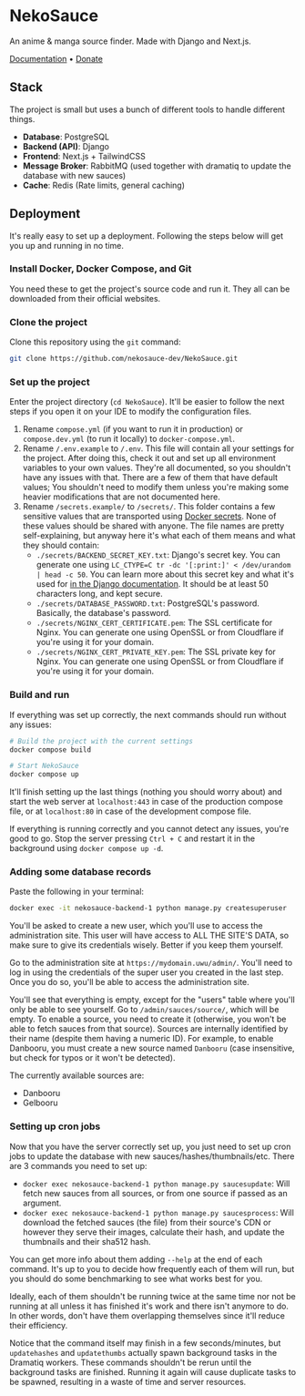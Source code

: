 # NekoSauce

An anime & manga source finder. Made with Django and Next.js.

[Documentation](https://docs.nekosauce.org/) • [Donate](https://ko-fi.com/Nekidev)

## Stack

The project is small but uses a bunch of different tools to handle different things.

- **Database**: PostgreSQL
- **Backend (API)**: Django
- **Frontend**: Next.js + TailwindCSS
- **Message Broker**: RabbitMQ (used together with dramatiq to update the database with new sauces)
- **Cache**: Redis (Rate limits, general caching)

## Deployment

It's really easy to set up a deployment. Following the steps below will get you up and running in no time.

### Install Docker, Docker Compose, and Git

You need these to get the project's source code and run it. They all can be downloaded from their official websites.

### Clone the project

Clone this repository using the `git` command:

```bash
git clone https://github.com/nekosauce-dev/NekoSauce.git
```

### Set up the project

Enter the project directory (`cd NekoSauce`). It'll be easier to follow the next steps if you open it on your IDE to modify the configuration files.

1. Rename `compose.yml` (if you want to run it in production) or `compose.dev.yml` (to run it locally) to `docker-compose.yml`.
2. Rename `/.env.example` to `/.env`. This file will contain all your settings for the project. After doing this, check it out and set up all environment variables to your own values. They're all documented, so you shouldn't have any issues with that. There are a few of them that have default values; You shouldn't need to modify them unless you're making some heavier modifications that are not documented here.
3. Rename `/secrets.example/` to `/secrets/`. This folder contains a few sensitive values that are transported using [Docker secrets](https://docs.docker.com/engine/swarm/secrets/). None of these values should be shared with anyone. The file names are pretty self-explaining, but anyway here it's what each of them means and what they should contain:
    - `./secrets/BACKEND_SECRET_KEY.txt`: Django's secret key. You can generate one using `LC_CTYPE=C tr -dc '[:print:]' < /dev/urandom | head -c 50`. You can learn more about this secret key and what it's used for [in the Django documentation](https://docs.djangoproject.com/en/4.2/topics/signing/). It should be at least 50 characters long, and kept secure.
    - `./secrets/DATABASE_PASSWORD.txt`: PostgreSQL's password. Basically, the database's password.
    - `./secrets/NGINX_CERT_CERTIFICATE.pem`: The SSL certificate for Nginx. You can generate one using OpenSSL or from Cloudflare if you're using it for your domain.
    - `./secrets/NGINX_CERT_PRIVATE_KEY.pem`: The SSL private key for Nginx. You can generate one using OpenSSL or from Cloudflare if you're using it for your domain.

### Build and run

If everything was set up correctly, the next commands should run without any issues:

```bash	
# Build the project with the current settings
docker compose build

# Start NekoSauce
docker compose up
```

It'll finish setting up the last things (nothing you should worry about) and start the web server at `localhost:443` in case of the production compose file, or at `localhost:80` in case of the development compose file.

If everything is running correctly and you cannot detect any issues, you're good to go. Stop the server pressing `Ctrl + C` and restart it in the background using `docker compose up -d`.

### Adding some database records

Paste the following in your terminal:

```bash
docker exec -it nekosauce-backend-1 python manage.py createsuperuser
```

You'll be asked to create a new user, which you'll use to access the administration site. This user will have access to ALL THE SITE'S DATA, so make sure to give its credentials wisely. Better if you keep them yourself.

Go to the administration site at `https://mydomain.uwu/admin/`. You'll need to log in using the credentials of the super user you created in the last step. Once you do so, you'll be able to access the administration site.

You'll see that everything is empty, except for the "users" table where you'll only be able to see yourself. Go to `/admin/sauces/source/`, which will be empty. To enable a source, you need to create it (otherwise, you won't be able to fetch sauces from that source). Sources are internally identified by their name (despite them having a numeric ID). For example, to enable Danbooru, you must create a new source named `Danbooru` (case insensitive, but check for typos or it won't be detected).

The currently available sources are:
- Danbooru
- Gelbooru

### Setting up cron jobs

Now that you have the server correctly set up, you just need to set up cron jobs to update the database with new sauces/hashes/thumbnails/etc. There are 3 commands you need to set up:

- `docker exec nekosauce-backend-1 python manage.py saucesupdate`: Will fetch new sauces from all sources, or from one source if passed as an argument.
- `docker exec nekosauce-backend-1 python manage.py saucesprocess`: Will download the fetched sauces (the file) from their source's CDN or however they serve their images, calculate their hash, and update the thumbnails and their sha512 hash.

You can get more info about them adding `--help` at the end of each command. It's up to you to decide how frequently each of them will run, but you should do some benchmarking to see what works best for you.

Ideally, each of them shouldn't be running twice at the same time nor not be running at all unless it has finished it's work and there isn't anymore to do. In other words, don't have them overlapping themselves since it'll reduce their efficiency.

Notice that the command itself may finish in a few seconds/minutes, but `updatehashes` and `updatethumbs` actually spawn background tasks in the Dramatiq workers. These commands shouldn't be rerun until the background tasks are finished. Running it again will cause duplicate tasks to be spawned, resulting in a waste of time and server resources.
